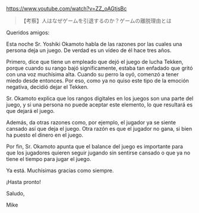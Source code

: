https://www.youtube.com/watch?v=ZZ_oAGtjsBc

> 【考察】人はなぜゲームを引退するのか？ゲームの離脱理由とは

Queridos amigos:

Esta noche Sr. Yoshiki Okamoto habla de las razones por las cuales una persona deja un juego. De verdad es un vídeo de él hace tres años.

Primero, dice que tiene un empleado que dejó el juego de lucha Tekken, porque cuando su rango bajó significamente, estaba tan enfadado que gritó con una voz muchísima alta. Cuando su perro la oyó, comenzó a tener miedo desde entonces. Por eso, como ya no quiso este tipo de la emoción negativa, decidió dejar el Tekken.

Sr. Okamoto explica que los rangos digitales en los juegos son una parte del juego, y si una persona no puede aceptar este elemento, lo que resultará es que dejará el juego.

Además, da otras razones como, por ejemplo, el jugador ya se siente cansado así que deja el juego. Otra razón es que el jugador no gana, si bien ha puesto el dinero en el juego. 

Por fin, Sr. Okamoto apunta que el balance del juego es importante para que los jugadores quieren seguir jugando sin sentirse cansado o que ya no tiene el tiempo para jugar el juego.

Ya está. Muchísimas gracias como siempre.

¡Hasta pronto!

Saludo,

Mike
